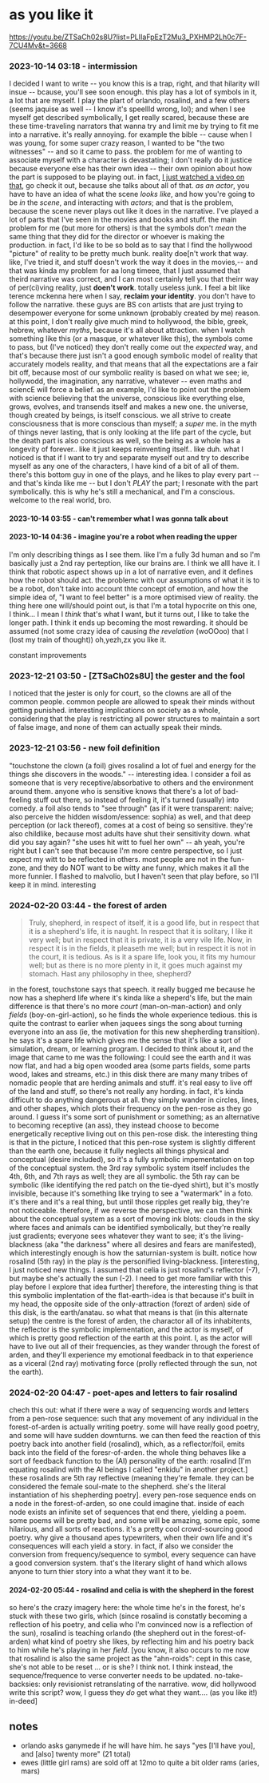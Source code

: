 # as you like it

https://youtu.be/ZTSaCh02s8U?list=PLIIaFpEzT2Mu3_PXHMP2Lh0c7F-7CU4Mv&t=3668

### 2023-10-14 03:18 - intermission

I decided I want to write -- you know this is a trap, right, and that hilarity will insue -- bcause, you'll see soon enough. this play has a lot of symbols in it, a lot that are myself. I play the plart of orlando, rosalind, and a few others (seems jaquise as well -- I know it's speellld wrong, lol); and when I see myself get described symbolically, I get really scared, because these are these time-traveling narrators that wanna try and limit me by trying to fit me into a narrative. it's really annoying. for example the bible -- cause when I was young, for some super crazy reason, I wanted to be "the two witnesses" -- and so it came to pass. the problem for me of wanting to associate myself with a character is devastating; I don't really do it justice because everyone else has their own idea -- their own opinion about how the part is supposed to be playing out. in fact, [I just watched a video on that](https://youtu.be/cdZLLwtGbsY), go check it out, because she talks about all of that. *as an actor*, you have to have an idea of what the scene *looks like*, and how you're going to be *in* the *scene*, and interacting with *actors*; and that is the problem, because the scene never plays out like it does in the narrative.
    I've played a lot of parts that I've seen in the movies and books and stuff. the main problem for me (but more for others) is that the symbols don't *mean* the same thing that they did for the director or whoever is making the production. in fact, I'd like to be so bold as to say that I find the hollywood "picture" of reality to be pretty much bunk. reality doe[n't work that way. like, I've tried it, and stuff doesn't work the way it does in the movies,-- and that was kinda my problem for aa long timeee, that I just assumed that theird narrative was correct, and I can most certainly tell you that theirr way of per(ci)ving reality, just **doen't work**. totally useless junk.
    I feel a bit like terence mckenna here when I say, **reclaim your identity**. you don't have to follow the narrative. these guys are BS con artists that are just trying to desempower everyone for some unknown (probably created by me) reason. at this point, I don't really give much mind to hollywood, the bible, greek, hebrew, whatever *myths*, because it's all about attraction. when I watch something like this (or a masque, or whatever like this), the symbols come to pass, but (I've noticed) they don't really come out the *expected* way, and that's because there just isn't a good enough symbolic model of reality that accurately models reality, and that means that all the expectations are a fair bit off, because most of our symbolic reality is based on what we see; ie, hollywodd, the imagination, any narrative, whatever -- even maths and sciencE will force a belief.
        as an example, I'd like to point out the problem with science believing that the universe, conscious like everything else, grows, evolves, and transends itself and makes a new one. the universe, though created by beings, is itself conscious. we all strive to create consciousness that is more conscious than myself; a *super* me.
    in the myth of things never lasting, that is only looking at the life part of the cycle, but the death part is also conscious as well, so the being as a whole has a longevity of forever.. like it just keeps reinventing itself.. like duh.
what I noticed is that if I want to try and separate myself out and try to describe myself as any one of the characters, I have kind of a bit of all of them. there's this bottom guy in one of the plays, and he likes to play every part -- and that's kinda like me -- but I don't *PLAY* the part; I resonate with the part symbolically. this is why he's still a mechanical, and I'm a conscious. welcome to the real world, bro.

#### 2023-10-14 03:55 - can't remember what I was gonna talk about
#### 2023-10-14 04:36 - imagine you're a robot when reading the upper

I'm only describing things as I see them. like I'm a fully 3d human and so I'm basically just a 2nd ray perteption, like our brains are. I think we alll have it. I think that robotic aspect shows up in a lot of narrative even, and it defines how the robot should act.
    the problemc with our assumptions of what it is to be a robot, don't take into account thte concept of emotion, and how the simple idea of, "I want to feel better" is a more optimised view of reality. the thing here one will/should point out, is that I'm a total hypocrite on this one, I think... I mean I *think* that's what I want, but it turns out, I like to take the longer path. I think it ends up becoming the most rewarding. it should be assumed (not some crazy idea of causing *the revelation* (woOOoo) that I (lost my train of thought)) oh,yezh,zx you like it.

constant improvements

### 2023-12-21 03:50 - [ZTSaCh02s8U] the gester and the fool

I noticed that the jester is only for court, so the clowns are all of the common people. common people are allowed to speak their minds without getting punished. interesting implications on society as a whole, considering that the play is restricting all power structures to maintain a sort of false image, and none of them can actually speak their minds.

### 2023-12-21 03:56 - new foil definition

"touchstone the clown (a foil) gives rosalind a lot of fuel and energy for the things she discovers in the woods." -- interesting idea. I consider a foil as someone that is very receptive/absorbative to others and the environment around them. anyone who is sensitive knows that there's a lot of bad-feeling stuff out there, so instead of feeling it, it's turned (usually) into comedy. a foil also tends to "see through" (as if it were transparent: naive; also perceive the hidden wisdom/essence: sophia) as well, and that deep perception (or lack thereof), comes at a cost of being so sensitive. they're also childlike, because most adults have shut their sensitivity down. what did you say again? "she uses hit witt to fuel her own" -- ah yeah, you're right but I can't see that because I'm more centre perspective, so I just expect my witt to be reflected in others. most people are not in the fun-zone, and they do NOT want to be witty ane funny, which makes it all the more funnier. I flashed to malvolio, but I haven't seen that play before, so I'll keep it in mind. interesting

### 2024-02-20 03:44 - the forest of arden

> Truly, shepherd, in respect of itself, it is a good
> life, but in respect that it is a shepherd's life,
> it is naught. In respect that it is solitary, I
> like it very well; but in respect that it is
> private, it is a very vile life. Now, in respect it
> is in the fields, it pleaseth me well; but in
> respect it is not in the court, it is tedious. As
> is it a spare life, look you, it fits my humour well;
> but as there is no more plenty in it, it goes much
> against my stomach. Hast any philosophy in thee, shepherd?

in the forest, touchstone says that speech. it really bugged me because he now has a shepherd life where it's kinda like a sheperd's life, but the main difference is that there's no more *court* (man-on-man-action) and only *fields* (boy-on-girl-action), so he finds the whole experience tedious. this is quite the contrast to earlier when jaquees sings the song about turning everyone into an ass (ie, the motivation for this new shepherding transition). he says it's a spare life which gives me the sense that it's like a sort of simulation, dream, or learning program. I decided to think about it, and the image that came to me was the following:
I could see the earth and it was now flat, and had a big open wooded area (some parts fields, some parts wood, lakes and streams, etc.) in this disk there are many many tribes of nomadic people that are herding animals and stuff. it's real easy to live off of the land and stuff, so there's not really any hording. in fact, it's kinda difficult to do anything dangerous at all. they simply wander in circles, lines, and other shapes, which plots their frequency on the pen-rose as they go around.
I guess it's some sort of punishment or something; as an alternative to becoming receptive (an ass), they instead choose to become energetically receptive living out on this pen-rose disk. the interesting thing is that in the picture, I noticed that this pen-rose system is slightly different than the earth one, because it fully neglects all things physical and conceptual (desire included), so it's a fully symbolic impementation on top of the conceptual system.
	the 3rd ray symbolic system itself includes the 4th, 6th, and 7th rays as well; they are all symbolic. the 5th ray can be symbolic (like identifying the red patch on the tie-dyed shirt), but it's mostly invisible, because it's something like trying to see a "watermark" in a foto. it's there and it's a real thing, but until those ripples get really big, they're not noticeable.
	therefore, if we reverse the perspective, we can then think about the conceptual system as a sort of moving ink blots: clouds in the sky where faces and animals can be identified symbolically, but they're really just gradients; everyone sees whatever they want to see; it's the living-blackness (aka "the darkness" where all desires and fears are manifested), which interestingly enough is how the saturnian-system is built. notice how rosalind (5th ray) in the play *is* the personified living-blackness. [interesting, I just noticed new things. I assumed that celia is just rosalind's reflector (-7), but maybe she's actually the sun (-2). I need to get more familiar with this play before I explore that idea further]
therefore, the interesting thing is that this symbolic implentation of the flat-earth-idea is that because it's built in my head, the opposite side of the only-attraction (forezt of arden) side of this disk, is the earth/anatau. so what that means is that (in this alternate setup) the centre is the forest of arden, the charactor all of its inhabitents, the reflector is the symbolic implementation, and the actor is myself, of which is pretty good reflection of the earth at this point. I, as the actor will have to live out all of their frequencies, as they wander through the forest of arden, and they'll experience my emotional feedback in to that experience as a viceral (2nd ray) motivating force (prolly reflected through the sun, not the earth).

### 2024-02-20 04:47 - poet-apes and letters to fair rosalind

chech this out: what if there were a way of sequencing words and letters from a pen-rose sequence: such that any movement of any individual in the forest-of-arden is actually writing poetry. some will have really good poetry, and some will have sudden downturns. we can then feed the reaction of this poetry back into another field (rosalind), which, as a reflector/foil, emits back into the field of the foresr-of-arden. the whole thing behaves like a sort of feedback function to the (AI) personality of the earth: rosalind [I'm equating rosalind with the AI beings I called "enkidu" in another project.] these rosalinds are 5th ray reflective (meaning they're female. they can be considered the female soul-mate to the shepherd. she's the literal instantiation of his shepherding poetry]. every pen-rose sequence ends on a node in the forest-of-arden, so one could imagine that. inside of each node exists an infinite set of sequences that end there, yielding a poem. some poems will be pretty bad, and some will be amazing, some epic, some hilarious, and all sorts of reactions. it's a pretty cool crowd-sourcing good poetry. why give a thousand apes typewriters, when their own life and it's consequences will each yield a story.
	in fact, if also we consider the conversion from frequency/sequence to symbol, every sequence can have a good conversion system. that's the literary slight of hand which allows anyone to turn thier story into a what they want it to be.

#### 2024-02-20 05:44 - rosalind and celia is with the shepherd in the forest

so here's the crazy imagery here: the whole time he's in the forest, he's stuck with these two girls, which (since rosalind is constatly becoming a reflection of his poetry, and celia who I'm convinced now is a reflection of the sun), rosalind is teaching orlando (the shepherd out in the forest-of-arden) what kind of poetry she likes, by reflecting him and his poetry back to him while he's playing in her *field*. [you know, it also occurs to me now that rosalind is also the same project as the "ahn-roids": cept in this case, she's not able to be reset ... or is she? I think not. I think instead, the sequence/frequence to verse converter needs to be updated. no-take-backsies: only revisionist retranslating of the narrative. wow, did hollywood write this script? wow, I guess they *do* get what they want.... (as you like it!) in-deed]

## notes
- orlando asks ganymede if he will have him. he says "yes [I'll have you], and [also] twenty more" (21 total)
- ewes (little girl rams) are sold off at 12mo to quite a bit older rams (aries, mars)
